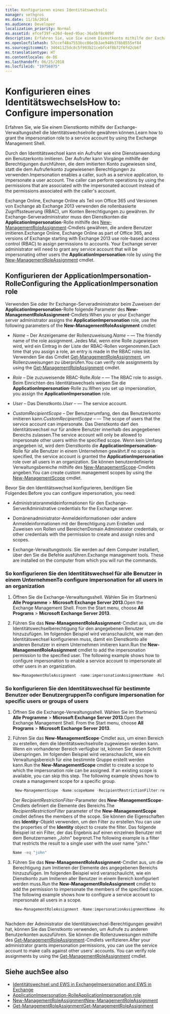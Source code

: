 ```yaml
---
title: Konfigurieren eines Identitätswechsels
manager: sethgros
ms.date: 11/16/2014
ms.audience: Developer
localization_priority: Normal
ms.assetid: efcef39f-e26d-4eed-95ac-36a5bf8c089f
description: Erfahren Sie, wie Sie einem Dienstkonto mithilfe der Exchange-Verwaltungsshell die Identitätswechselrolle gewähren können.
ms.openlocfilehash: 57ccef48a7553bcc06e3b3ae940b376b8555ef84
ms.sourcegitcommit: 34041125dc8c5f993b21cebfc4f8b72f0fd2cb6f
ms.translationtype: HT
ms.contentlocale: de-DE
ms.lasthandoff: 06/25/2018
ms.locfileid: "19756875"
---
```

# <a name="configure-impersonation"></a><span data-ttu-id="1f763-103">Konfigurieren eines Identitätswechsels</span><span class="sxs-lookup"><span data-stu-id="1f763-103">How to: Configure impersonation</span></span>

<span data-ttu-id="1f763-104">Erfahren Sie, wie Sie einem Dienstkonto mithilfe der Exchange-Verwaltungsshell die Identitätswechselrolle gewähren können.</span><span class="sxs-lookup"><span data-stu-id="1f763-104">Learn how to grant the impersonation role to a service account by using the Exchange Management Shell.</span></span> 
  
<span data-ttu-id="1f763-p101">Durch den Identitätswechsel kann ein Aufrufer wie eine Dienstanwendung ein Benutzerkonto imitieren. Der Aufrufer kann Vorgänge mithilfe der Berechtigungen durchführen, die dem imitierten Konto zugewiesen sind, statt die dem Aufruferkonto zugewiesenen Berechtigungen zu verwenden.</span><span class="sxs-lookup"><span data-stu-id="1f763-p101">Impersonation enables a caller, such as a service application, to impersonate a user account. The caller can perform operations by using the permissions that are associated with the impersonated account instead of the permissions associated with the caller's account.</span></span>
  
<span data-ttu-id="1f763-p102">Exchange Online, Exchange Online als Teil von Office 365 und Versionen von Exchange ab Exchange 2013 verwenden die rollenbasierte Zugriffssteuerung (RBAC), um Konten Berechtigungen zu gewähren. Ihr Exchange-Serveradministrator muss den Dienstkonten die **ApplicationImpersonation**-Rolle mithilfe des [New-ManagementRoleAssignment](http://msdn.microsoft.com/library/34d4f2e3-f2c5-49e1-a6a9-1366da65a78c.aspx)-Cmdlets gewähren, die andere Benutzer imitieren.</span><span class="sxs-lookup"><span data-stu-id="1f763-p102">Exchange Online, Exchange Online as part of Office 365, and versions of Exchange starting with Exchange 2013 use role-based access control (RBAC) to assign permissions to accounts. Your Exchange server administrator will need to grant any service account that will be impersonating other users the **ApplicationImpersonation** role by using the [New-ManagementRoleAssignment](http://msdn.microsoft.com/library/34d4f2e3-f2c5-49e1-a6a9-1366da65a78c.aspx) cmdlet.</span></span> 
  
## <a name="configuring-the-applicationimpersonation-role"></a><span data-ttu-id="1f763-109">Konfigurieren der ApplicationImpersonation-Rolle</span><span class="sxs-lookup"><span data-stu-id="1f763-109">Configuring the ApplicationImpersonation role</span></span>

<span data-ttu-id="1f763-110">Verwenden Sie oder Ihr Exchange-Serveradministrator beim Zuweisen der **ApplicationImpersonation**-Rolle folgende Parameter des **New-ManagementRoleAssignment**-Cmdlets:</span><span class="sxs-lookup"><span data-stu-id="1f763-110">When you or your Exchanger server administrator assigns the **ApplicationImpersonation** role, use the following parameters of the **New-ManagementRoleAssignment** cmdlet:</span></span> 
  
-  <span data-ttu-id="1f763-111">_Name_ &ndash; Der Anzeigename der Rollenzuweisung.</span><span class="sxs-lookup"><span data-stu-id="1f763-111">_Name_ &ndash; — The friendly name of the role assignment.</span></span> <span data-ttu-id="1f763-112">Jedes Mal, wenn eine Rolle zugewiesen wird, wird ein Eintrag in der Liste der RBAC-Rollen vorgenommen.</span><span class="sxs-lookup"><span data-stu-id="1f763-112">Each time that you assign a role, an entry is made in the RBAC roles list.</span></span> <span data-ttu-id="1f763-113">Verwenden Sie das Cmdlet [Get-ManagementRoleAssignment](http://msdn.microsoft.com/library/a3a6ee46-061b-444a-8639-43a416309445.aspx), um Rollenzuweisungen zu überprüfen.</span><span class="sxs-lookup"><span data-stu-id="1f763-113">You can verify role assignments by using the [Get-ManagementRoleAssignment](http://msdn.microsoft.com/library/a3a6ee46-061b-444a-8639-43a416309445.aspx) cmdlet.</span></span> 
    
-  <span data-ttu-id="1f763-114">_Role_ &ndash; Die zuzuweisende RBAC-Rolle.</span><span class="sxs-lookup"><span data-stu-id="1f763-114">_Role_ &ndash; — The RBAC role to assign.</span></span> <span data-ttu-id="1f763-115">Beim Einrichten des Identitätswechsels weisen Sie die **ApplicationImpersonation**-Rolle zu.</span><span class="sxs-lookup"><span data-stu-id="1f763-115">When you set up impersonation, you assign the **ApplicationImpersonation** role.</span></span> 
    
-  <span data-ttu-id="1f763-116">_User_ &ndash; Das Dienstkonto.</span><span class="sxs-lookup"><span data-stu-id="1f763-116">_User_ &ndash; — The service account.</span></span> 
    
-  <span data-ttu-id="1f763-117">_CustomRecipientScope_ &ndash; Der Benutzerumfang, den das Benutzerkonto imitieren kann.</span><span class="sxs-lookup"><span data-stu-id="1f763-117">_CustomRecipientScope_ &ndash; — The scope of users that the service account can impersonate.</span></span> <span data-ttu-id="1f763-118">Das Dienstkonto darf den Identitätswechsel nur für andere Benutzer innerhalb des angegebenen Bereichs zulassen.</span><span class="sxs-lookup"><span data-stu-id="1f763-118">The service account will only be allowed to impersonate other users within the specified scope.</span></span> <span data-ttu-id="1f763-119">Wenn kein Umfang angegeben ist, wird dem Dienstkonto die **ApplicationImpersonation**-Rolle für alle Benutzer in einem Unternehmen gewährt.</span><span class="sxs-lookup"><span data-stu-id="1f763-119">If no scope is specified, the service account is granted the **ApplicationImpersonation** role over all users in an organization.</span></span> <span data-ttu-id="1f763-120">Sie können benutzerdefinierte Verwaltungsbereiche mithilfe des [New-ManagementScope](http://msdn.microsoft.com/library/1ea1f474-69d6-48c0-9beb-bfa4442c5dab.aspx)-Cmdlets angeben.</span><span class="sxs-lookup"><span data-stu-id="1f763-120">You can create custom management scopes by using the [New-ManagementScope](http://msdn.microsoft.com/library/1ea1f474-69d6-48c0-9beb-bfa4442c5dab.aspx) cmdlet.</span></span> 
    
<span data-ttu-id="1f763-121">Bevor Sie den Identitätswechsel konfigurieren, benötigen Sie Folgendes:</span><span class="sxs-lookup"><span data-stu-id="1f763-121">Before you can configure impersonation, you need:</span></span>
  
- <span data-ttu-id="1f763-122">Administratoranmeldeinformationen für den Exchange-Server</span><span class="sxs-lookup"><span data-stu-id="1f763-122">Administrative credentials for the Exchange server.</span></span>
    
- <span data-ttu-id="1f763-123">Domänenadministrator-Anmeldeinformationen oder andere Anmeldeinformationen mit der Berechtigung zum Erstellen und Zuweisen von Rollen und Bereichen</span><span class="sxs-lookup"><span data-stu-id="1f763-123">Domain Administrator credentials, or other credentials with the permission to create and assign roles and scopes.</span></span>
    
- <span data-ttu-id="1f763-p106">Exchange-Verwaltungstools. Sie werden auf dem Computer installiert, über den Sie die Befehle ausführen.</span><span class="sxs-lookup"><span data-stu-id="1f763-p106">Exchange management tools. These are installed on the computer from which you will run the commands.</span></span>
    
### <a name="to-configure-impersonation-for-all-users-in-an-organization"></a><span data-ttu-id="1f763-126">So konfigurieren Sie den Identitätswechsel für alle Benutzer in einem Unternehmen</span><span class="sxs-lookup"><span data-stu-id="1f763-126">To configure impersonation for all users in an organization</span></span>

1. <span data-ttu-id="1f763-p107">Öffnen Sie die Exchange-Verwaltungsshell. Wählen Sie im Startmenü **Alle Programme** > **Microsoft Exchange Server 2013**.</span><span class="sxs-lookup"><span data-stu-id="1f763-p107">Open the Exchange Management Shell. From the Start menu, choose **All Programs** > **Microsoft Exchange Server 2013**.</span></span> 
    
2. <span data-ttu-id="1f763-p108">Führen Sie das **New-ManagementRoleAssignment**-Cmdlet aus, um die Identitätswechselberechtigung für den angegebenen Benutzer hinzuzufügen. Im folgenden Beispiel wird veranschaulicht, wie man den Identitätswechsel konfigurieren muss, damit ein Dienstkonto alle anderen Benutzer in einem Unternehmen imitieren kann.</span><span class="sxs-lookup"><span data-stu-id="1f763-p108">Run the **New-ManagementRoleAssignment** cmdlet to add the impersonation permission to the specified user. The following example shows how to configure impersonation to enable a service account to impersonate all other users in an organization.</span></span> 
    
   ```powershell
   New-ManagementRoleAssignment -name:impersonationAssignmentName -Role:ApplicationImpersonation -User:serviceAccount 
   ```

### <a name="to-configure-impersonation-for-specific-users-or-groups-of-users"></a><span data-ttu-id="1f763-131">So konfigurieren Sie den Identitätswechsel für bestimmte Benutzer oder Benutzergruppen</span><span class="sxs-lookup"><span data-stu-id="1f763-131">To configure impersonation for specific users or groups of users</span></span>

1. <span data-ttu-id="1f763-p109">Öffnen Sie die Exchange-Verwaltungsshell. Wählen Sie im Startmenü **Alle Programme** > **Microsoft Exchange Server 2013**.</span><span class="sxs-lookup"><span data-stu-id="1f763-p109">Open the Exchange Management Shell. From the Start menu, choose **All Programs** > **Microsoft Exchange Server 2013**.</span></span> 
    
2. <span data-ttu-id="1f763-p110">Führen Sie das **New-ManagementScope**-Cmdlet aus, um einen Bereich zu erstellen, dem die Identitätswechselrolle zugewiesen werden kann. Wenn ein vorhandener Bereich verfügbar ist, können Sie diesen Schritt überspringen. Im folgenden Beispiel wird veranschaulicht, wie ein Verwaltungsbereich für eine bestimmte Gruppe erstellt werden kann.</span><span class="sxs-lookup"><span data-stu-id="1f763-p110">Run the **New-ManagementScope** cmdlet to create a scope to which the impersonation role can be assigned. If an existing scope is available, you can skip this step. The following example shows how to create a management scope for a specific group.</span></span> 
    
   ```powershell
    New-ManagementScope -Name:scopeName -RecipientRestrictionFilter:recipientFilter
   ```

   <span data-ttu-id="1f763-137">Der _RecipientRestrictionFilter_-Parameter des **New-ManagementScope**-Cmdlets definiert die Elemente des Bereichs.</span><span class="sxs-lookup"><span data-stu-id="1f763-137">The  _RecipientRestrictionFilter_ parameter of the **New-ManagementScope** cmdlet defines the members of the scope.</span></span> <span data-ttu-id="1f763-138">Sie können die Eigenschaften des **Identity**-Objekt verwenden, um den Filter zu erstellen.</span><span class="sxs-lookup"><span data-stu-id="1f763-138">You can use the properties of the **Identity** object to create the filter.</span></span> <span data-ttu-id="1f763-139">Das folgende Beispiel ist ein Filter, der das Ergebnis auf einen einzelnen Benutzer mit dem Benutzernamen „John" begrenzt.</span><span class="sxs-lookup"><span data-stu-id="1f763-139">The following example is a filter that restricts the result to a single user with the user name "john."</span></span> 
    
   ```powershell
   Name -eq "john"
   ```

3. <span data-ttu-id="1f763-p112">Führen Sie das **New-ManagementRoleAssignment**-Cmdlet aus, um die Berechtigung zum Imitieren der Elemente des angegebenen Bereichs hinzuzufügen. Im folgenden Beispiel wird veranschaulicht, wie ein Dienstkonto zum Imitieren aller Benutzer in einem Bereich konfiguriert werden muss.</span><span class="sxs-lookup"><span data-stu-id="1f763-p112">Run the **New-ManagementRoleAssignment** cmdlet to add the permission to impersonate the members of the specified scope. The following example shows how to configure a service account to impersonate all users in a scope.</span></span> 
    
   ```powershell
    New-ManagementRoleAssignment -Name:impersonationAssignmentName -Role:ApplicationImpersonation -User:serviceAccount -CustomRecipientWriteScope:scopeName
    
   ```


<span data-ttu-id="1f763-p113">Nachdem der Administrator die Identitätswechsel-Berechtigungen gewährt hat, können Sie das Dienstkonto verwenden, um Aufrufe zu anderen Benutzerkonten auszuführen. Sie können die Rollenzuweisungen mithilfe des [Get-ManagementRoleAssignment](http://msdn.microsoft.com/library/a3a6ee46-061b-444a-8639-43a416309445.aspx)-Cmdlets verifizieren.</span><span class="sxs-lookup"><span data-stu-id="1f763-p113">After your administrator grants impersonation permissions, you can use the service account to make calls against other users' accounts. You can verify role assignments by using the [Get-ManagementRoleAssignment](http://msdn.microsoft.com/library/a3a6ee46-061b-444a-8639-43a416309445.aspx) cmdlet.</span></span> 
  
## <a name="see-also"></a><span data-ttu-id="1f763-144">Siehe auch</span><span class="sxs-lookup"><span data-stu-id="1f763-144">See also</span></span>

- [<span data-ttu-id="1f763-145">Identitätswechsel und EWS in Exchange</span><span class="sxs-lookup"><span data-stu-id="1f763-145">Impersonation and EWS in Exchange</span></span>](impersonation-and-ews-in-exchange.md)
- [<span data-ttu-id="1f763-146">ApplicationImpersonation-Rolle</span><span class="sxs-lookup"><span data-stu-id="1f763-146">ApplicationImpersonation role</span></span>](http://technet.microsoft.com/de-DE/library/dd776119%28v=exchg.150%29.aspx)   
- [<span data-ttu-id="1f763-147">New-ManagementRoleAssignment</span><span class="sxs-lookup"><span data-stu-id="1f763-147">New-ManagementRoleAssignment</span></span>](http://msdn.microsoft.com/library/34d4f2e3-f2c5-49e1-a6a9-1366da65a78c.aspx)    
- [<span data-ttu-id="1f763-148">Get-ManagementRoleAssignment</span><span class="sxs-lookup"><span data-stu-id="1f763-148">Get-ManagementRoleAssignment</span></span>](http://msdn.microsoft.com/library/a3a6ee46-061b-444a-8639-43a416309445.aspx)
    

